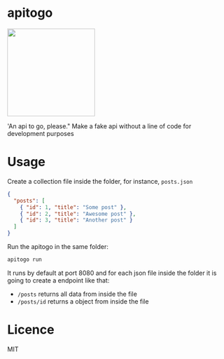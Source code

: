 # apitogo
<img src="https://cdn.rawgit.com/cristianoliveira/apitogo/9112716a/apitogo.svg?q=1" width="200" align="center"/>  

'An api to go, please." Make a fake api without a line of code for development purposes

# Usage

Create a collection file inside the folder, for instance, `posts.json`
```json
{
  "posts": [
    { "id": 1, "title": "Some post" },
    { "id": 2, "title": "Awesome post" },
    { "id": 3, "title": "Another post" }
  ]
}
```

Run the apitogo in the same folder:
```bash
apitogo run
```

It runs by default at port 8080 and for each json file inside the folder
it is going to create a endpoint like that:

   - `/posts` returns all data from inside the file
   - `/posts/id` returns a object from inside the file

# Licence

  MIT


